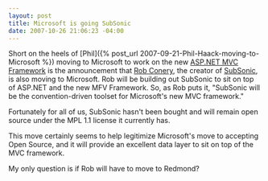 ```yaml
---
layout: post
title: Microsoft is going SubSonic
date: 2007-10-26 21:06:23 -04:00
---
```


Short on the heels of [Phil]({% post_url 2007-09-21-Phil-Haack-moving-to-Microsoft %}) moving to Microsoft to work on the new [ASP.NET MVC Framework](http://weblogs.asp.net/scottgu/archive/2007/10/14/asp-net-mvc-framework.aspx "ASP.NET MVC Framework") is the announcement that [Rob Conery](http://blog.wekeroad.com/2007/10/26/microsoft-subsonic-and-me/), the creator of [SubSonic](http://subsonicproject.com/ "SubSonic"), is also moving to Microsoft. Rob will be building out SubSonic to sit on top of ASP.NET and the new MFV Framework. So, as Rob puts it, "SubSonic will be the convention-driven toolset for Microsoft's new MVC framework."

Fortunately for all of us, SubSonic hasn't been bought and will remain open source under the MPL 1.1 license it currently has.

This move certainly seems to help legitimize Microsoft's move to accepting Open Source, and it will provide an excellent data layer to sit on top of the MVC framework.

My only question is if Rob will have to move to Redmond?
